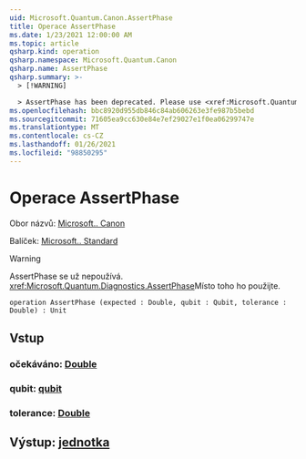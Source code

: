 ```yaml
---
uid: Microsoft.Quantum.Canon.AssertPhase
title: Operace AssertPhase
ms.date: 1/23/2021 12:00:00 AM
ms.topic: article
qsharp.kind: operation
qsharp.namespace: Microsoft.Quantum.Canon
qsharp.name: AssertPhase
qsharp.summary: >-
  > [!WARNING]

  > AssertPhase has been deprecated. Please use <xref:Microsoft.Quantum.Diagnostics.AssertPhase> instead.
ms.openlocfilehash: bbc8920d955db846c84ab606263e3fe987b5bebd
ms.sourcegitcommit: 71605ea9cc630e84e7ef29027e1f0ea06299747e
ms.translationtype: MT
ms.contentlocale: cs-CZ
ms.lasthandoff: 01/26/2021
ms.locfileid: "98850295"
---
```

# <a name="assertphase-operation"></a>Operace AssertPhase

Obor názvů: [Microsoft.. Canon](xref:Microsoft.Quantum.Canon)

Balíček: [Microsoft.. Standard](https://nuget.org/packages/Microsoft.Quantum.Standard)


> [!WARNING]
> AssertPhase se už nepoužívá. <xref:Microsoft.Quantum.Diagnostics.AssertPhase>Místo toho ho použijte.



```qsharp
operation AssertPhase (expected : Double, qubit : Qubit, tolerance : Double) : Unit
```


## <a name="input"></a>Vstup

### <a name="expected--double"></a>očekáváno: [Double](xref:microsoft.quantum.lang-ref.double)




### <a name="qubit--qubit"></a>qubit: [qubit](xref:microsoft.quantum.lang-ref.qubit)




### <a name="tolerance--double"></a>tolerance: [Double](xref:microsoft.quantum.lang-ref.double)





## <a name="output--unit"></a>Výstup: [jednotka](xref:microsoft.quantum.lang-ref.unit)

